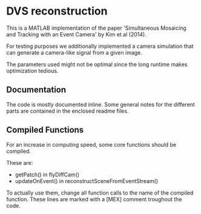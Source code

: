 # DVS reconstruction

This is a MATLAB implementation of the paper 'Simultaneous Mosaicing and
Tracking with an Event Camera' by Kim et al (2014).

For testing purposes we additionally implemented a camera simulation that can
generate a camera-like signal from a given image.

The parameters used might not be optimal since the long runtime makes
optimization tedious.

## Documentation

The code is mostly documented inline. Some general notes for the different
parts are contained in the enclosed readme files.

## Compiled Functions

For an increase in computing speed, some core functions should be compiled.

These are:
 * getPatch() in flyDiffCam()
 * updateOnEvent() in reconstructSceneFromEventStream()

To actually use them, change all function calls to the name of the compiled
function. These lines are marked with a [MEX] comment troughout the code.

